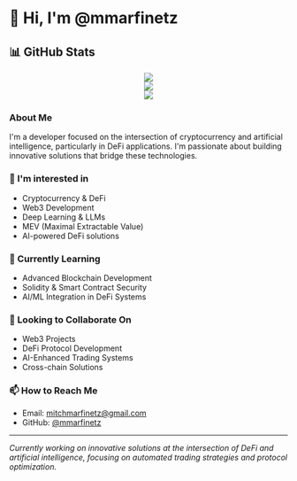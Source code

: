 # 👋 Hi, I'm @mmarfinetz

## 📊 GitHub Stats

<div align="center">
  <img src="https://github-readme-stats.vercel.app/api?username=mmarfinetz&show_icons=true&theme=default&hide=issues&count_private=true" />
  <br />
  <img src="https://github-readme-stats.vercel.app/api/top-langs/?username=mmarfinetz&layout=compact&langs_count=8&theme=default" />
  <br />
  <img src="https://github-readme-streak-stats.herokuapp.com/?user=mmarfinetz&theme=default" />
</div>

### About Me
I'm a developer focused on the intersection of cryptocurrency and artificial intelligence, particularly in DeFi applications. I'm passionate about building innovative solutions that bridge these technologies.

### 👀 I'm interested in
- Cryptocurrency & DeFi
- Web3 Development
- Deep Learning & LLMs
- MEV (Maximal Extractable Value)
- AI-powered DeFi solutions

### 🌱 Currently Learning
- Advanced Blockchain Development
- Solidity & Smart Contract Security
- AI/ML Integration in DeFi Systems

### 💞️ Looking to Collaborate On
- Web3 Projects
- DeFi Protocol Development
- AI-Enhanced Trading Systems
- Cross-chain Solutions

### 📫 How to Reach Me
- Email: mitchmarfinetz@gmail.com
- GitHub: [@mmarfinetz](https://github.com/mmarfinetz)

---
*Currently working on innovative solutions at the intersection of DeFi and artificial intelligence, focusing on automated trading strategies and protocol optimization.*
